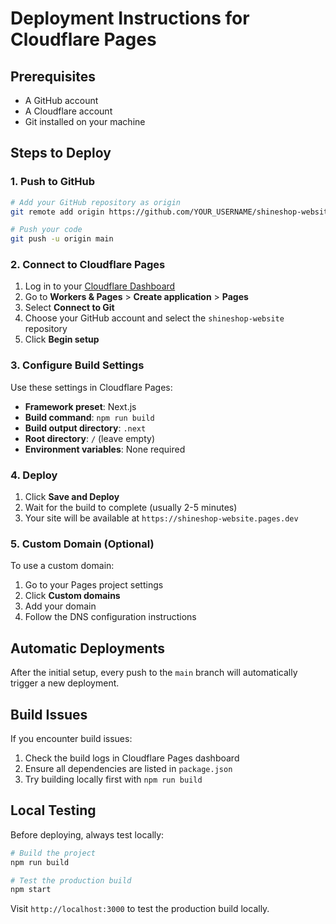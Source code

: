 # Deployment Instructions for Cloudflare Pages

## Prerequisites
- A GitHub account
- A Cloudflare account
- Git installed on your machine

## Steps to Deploy

### 1. Push to GitHub
```bash
# Add your GitHub repository as origin
git remote add origin https://github.com/YOUR_USERNAME/shineshop-website.git

# Push your code
git push -u origin main
```

### 2. Connect to Cloudflare Pages

1. Log in to your [Cloudflare Dashboard](https://dash.cloudflare.com/)
2. Go to **Workers & Pages** > **Create application** > **Pages**
3. Select **Connect to Git**
4. Choose your GitHub account and select the `shineshop-website` repository
5. Click **Begin setup**

### 3. Configure Build Settings

Use these settings in Cloudflare Pages:

- **Framework preset**: Next.js
- **Build command**: `npm run build`
- **Build output directory**: `.next`
- **Root directory**: `/` (leave empty)
- **Environment variables**: None required

### 4. Deploy

1. Click **Save and Deploy**
2. Wait for the build to complete (usually 2-5 minutes)
3. Your site will be available at `https://shineshop-website.pages.dev`

### 5. Custom Domain (Optional)

To use a custom domain:

1. Go to your Pages project settings
2. Click **Custom domains**
3. Add your domain
4. Follow the DNS configuration instructions

## Automatic Deployments

After the initial setup, every push to the `main` branch will automatically trigger a new deployment.

## Build Issues

If you encounter build issues:

1. Check the build logs in Cloudflare Pages dashboard
2. Ensure all dependencies are listed in `package.json`
3. Try building locally first with `npm run build`

## Local Testing

Before deploying, always test locally:

```bash
# Build the project
npm run build

# Test the production build
npm start
```

Visit `http://localhost:3000` to test the production build locally. 